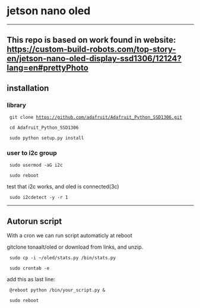 # jetson nano oled
----
This repo is based on work found in website:   
https://custom-build-robots.com/top-story-en/jetson-nano-oled-display-ssd1306/12124?lang=en#prettyPhoto
----
## installation
### library
<code> git clone https://github.com/adafruit/Adafruit_Python_SSD1306.git</code>

<code> cd Adafruit_Python_SSD1306</code>

<code> sudo python setup.py install</code>


### user to i2c group
<code> sudo usermod -aG i2c <username></code>

<code> sudo reboot</code>

test that i2c works, and oled is connected(3c)

<code> sudo i2cdetect -y -r 1</code>

----
## Autorun script 
With a cron we can run script automaticly at reboot

gitclone tonaalt/oled or download from links, and unzip.


<code> sudo cp -i ~/oled/stats.py /bin/stats.py</code>

<code> sudo crontab -e</code>

add this as last line:

<code> @reboot python /bin/your_script.py &</code>

<code> sudo reboot</code>